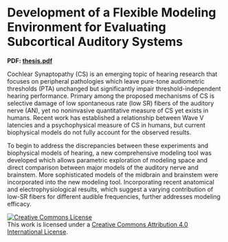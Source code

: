 Development of a Flexible Modeling Environment for Evaluating Subcortical Auditory Systems
=====
**PDF: [thesis.pdf](https://github.com/gvoysey/thesis/releases/tag/official-version)**

Cochlear Synaptopathy (CS) is an emerging topic of hearing research that focuses on peripheral pathologies which leave pure-tone audiometric thresholds (PTA) unchanged but significantly impair threshold-independent hearing performance. Primary among the proposed mechanisms of CS is selective damage of low spontaneous rate (low SR) fibers of the auditory nerve (AN), yet no noninvasive quantitative measure of CS yet exists in humans. Recent work has established a relationship between Wave V latencies and a psychophysical measure of CS in humans, but current biophysical models do not fully account for the observed results.

To begin to address the discrepancies between these experiments and biophysical models of hearing, a new comprehensive modeling tool was developed which allows parametric exploration of modeling space and direct comparison between major models of the auditory nerve and brainstem. More sophisticated models of the midbrain and brainstem were incorporated into the new modeling tool. Incorporating recent anatomical and electrophysiological results, which suggest a varying contribution of low-SR fibers for different audible frequencies, further addresses modeling efficacy.


<a rel="license" href="http://creativecommons.org/licenses/by/4.0/"><img alt="Creative Commons License" style="border-width:0" src="https://i.creativecommons.org/l/by/4.0/88x31.png" /></a><br />This work is licensed under a <a rel="license" href="http://creativecommons.org/licenses/by/4.0/">Creative Commons Attribution 4.0 International License</a>.

